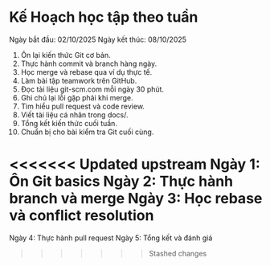 # Kế Hoạch học tập theo tuần

Ngày bắt đầu: 02/10/2025
Ngày kết thúc: 08/10/2025

1. Ôn lại kiến thức Git cơ bản.
2. Thực hành commit và branch hàng ngày.
3. Học merge và rebase qua ví dụ thực tế.
4. Làm bài tập teamwork trên GitHub.
5. Đọc tài liệu git-scm.com mỗi ngày 30 phút.
6. Ghi chú lại lỗi gặp phải khi merge.
7. Tìm hiểu pull request và code review.
8. Viết tài liệu cá nhân trong docs/.
9. Tổng kết kiến thức cuối tuần.
10. Chuẩn bị cho bài kiểm tra Git cuối cùng.

<<<<<<< Updated upstream
Ngày 1: Ôn Git basics
Ngày 2: Thực hành branch và merge
Ngày 3: Học rebase và conflict resolution
=======
Ngày 4: Thực hành pull request
Ngày 5: Tổng kết và đánh giá
>>>>>>> Stashed changes
